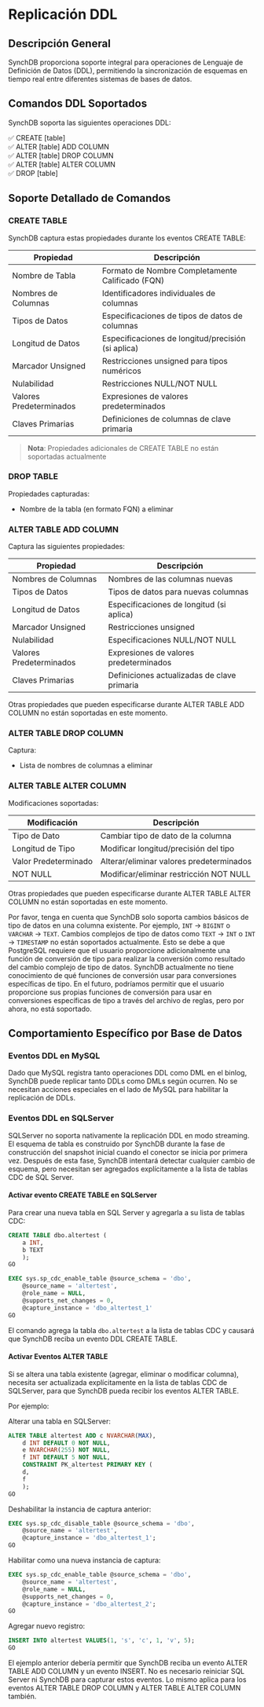 # Replicación DDL

## Descripción General
SynchDB proporciona soporte integral para operaciones de Lenguaje de Definición de Datos (DDL), permitiendo la sincronización de esquemas en tiempo real entre diferentes sistemas de bases de datos.

## Comandos DDL Soportados
SynchDB soporta las siguientes operaciones DDL:

✅ CREATE [table]  
✅ ALTER [table] ADD COLUMN  
✅ ALTER [table] DROP COLUMN  
✅ ALTER [table] ALTER COLUMN  
✅ DROP [table]  

## Soporte Detallado de Comandos
### CREATE TABLE
SynchDB captura estas propiedades durante los eventos CREATE TABLE:

| Propiedad | Descripción |
|-----------|-------------|
| Nombre de Tabla | Formato de Nombre Completamente Calificado (FQN) |
| Nombres de Columnas | Identificadores individuales de columnas |
| Tipos de Datos | Especificaciones de tipos de datos de columnas |
| Longitud de Datos | Especificaciones de longitud/precisión (si aplica) |
| Marcador Unsigned | Restricciones unsigned para tipos numéricos |
| Nulabilidad | Restricciones NULL/NOT NULL |
| Valores Predeterminados | Expresiones de valores predeterminados |
| Claves Primarias | Definiciones de columnas de clave primaria |

> **Nota**: Propiedades adicionales de CREATE TABLE no están soportadas actualmente

### DROP TABLE
Propiedades capturadas:
- Nombre de la tabla (en formato FQN) a eliminar

### ALTER TABLE ADD COLUMN
Captura las siguientes propiedades:

| Propiedad | Descripción |
|-----------|-------------|
| Nombres de Columnas | Nombres de las columnas nuevas |
| Tipos de Datos | Tipos de datos para nuevas columnas |
| Longitud de Datos | Especificaciones de longitud (si aplica) |
| Marcador Unsigned | Restricciones unsigned |
| Nulabilidad | Especificaciones NULL/NOT NULL |
| Valores Predeterminados | Expresiones de valores predeterminados |
| Claves Primarias | Definiciones actualizadas de clave primaria |

Otras propiedades que pueden especificarse durante ALTER TABLE ADD COLUMN no están soportadas en este momento.

### ALTER TABLE DROP COLUMN
Captura:
- Lista de nombres de columnas a eliminar

### ALTER TABLE ALTER COLUMN
Modificaciones soportadas:

| Modificación | Descripción |
|--------------|-------------|
| Tipo de Dato | Cambiar tipo de dato de la columna |
| Longitud de Tipo | Modificar longitud/precisión del tipo |
| Valor Predeterminado | Alterar/eliminar valores predeterminados |
| NOT NULL | Modificar/eliminar restricción NOT NULL |

Otras propiedades que pueden especificarse durante ALTER TABLE ALTER COLUMN no están soportadas en este momento.

Por favor, tenga en cuenta que SynchDB solo soporta cambios básicos de tipo de datos en una columna existente. Por ejemplo, `INT` → `BIGINT` o `VARCHAR` → `TEXT`. Cambios complejos de tipo de datos como `TEXT` → `INT` o `INT` → `TIMESTAMP` no están soportados actualmente. Esto se debe a que PostgreSQL requiere que el usuario proporcione adicionalmente una función de conversión de tipo para realizar la conversión como resultado del cambio complejo de tipo de datos. SynchDB actualmente no tiene conocimiento de qué funciones de conversión usar para conversiones específicas de tipo. En el futuro, podríamos permitir que el usuario proporcione sus propias funciones de conversión para usar en conversiones específicas de tipo a través del archivo de reglas, pero por ahora, no está soportado.

## Comportamiento Específico por Base de Datos
### Eventos DDL en MySQL
Dado que MySQL registra tanto operaciones DDL como DML en el binlog, SynchDB puede replicar tanto DDLs como DMLs según ocurren. No se necesitan acciones especiales en el lado de MySQL para habilitar la replicación de DDLs.

### Eventos DDL en SQLServer
SQLServer no soporta nativamente la replicación DDL en modo streaming. El esquema de tabla es construido por SynchDB durante la fase de construcción del snapshot inicial cuando el conector se inicia por primera vez. Después de esta fase, SynchDB intentará detectar cualquier cambio de esquema, pero necesitan ser agregados explícitamente a la lista de tablas CDC de SQL Server.

#### Activar evento CREATE TABLE en SQLServer
Para crear una nueva tabla en SQL Server y agregarla a su lista de tablas CDC:
```sql
CREATE TABLE dbo.altertest (
	a INT,
	b TEXT
	);
GO

EXEC sys.sp_cdc_enable_table @source_schema = 'dbo',
	@source_name = 'altertest',
	@role_name = NULL,
	@supports_net_changes = 0,
	@capture_instance = 'dbo_altertest_1'
GO
```

El comando agrega la tabla `dbo.altertest` a la lista de tablas CDC y causará que SynchDB reciba un evento DDL CREATE TABLE.

#### Activar Eventos ALTER TABLE
Si se altera una tabla existente (agregar, eliminar o modificar columna), necesita ser actualizada explícitamente en la lista de tablas CDC de SQLServer, para que SynchDB pueda recibir los eventos ALTER TABLE.

Por ejemplo:

Alterar una tabla en SQLServer:
```sql
ALTER TABLE altertest ADD c NVARCHAR(MAX),
	d INT DEFAULT 0 NOT NULL,
	e NVARCHAR(255) NOT NULL,
	f INT DEFAULT 5 NOT NULL,
	CONSTRAINT PK_altertest PRIMARY KEY (
	d,
	f
	);
GO
```

Deshabilitar la instancia de captura anterior:
```sql
EXEC sys.sp_cdc_disable_table @source_schema = 'dbo',
	@source_name = 'altertest',
	@capture_instance = 'dbo_altertest_1';
GO
```

Habilitar como una nueva instancia de captura:
```sql
EXEC sys.sp_cdc_enable_table @source_schema = 'dbo',
	@source_name = 'altertest',
	@role_name = NULL,
	@supports_net_changes = 0,
	@capture_instance = 'dbo_altertest_2';
GO
```

Agregar nuevo registro:
```sql
INSERT INTO altertest VALUES(1, 's', 'c', 1, 'v', 5);
GO
```

El ejemplo anterior debería permitir que SynchDB reciba un evento ALTER TABLE ADD COLUMN y un evento INSERT. No es necesario reiniciar SQL Server ni SynchDB para capturar estos eventos. Lo mismo aplica para los eventos ALTER TABLE DROP COLUMN y ALTER TABLE ALTER COLUMN también.